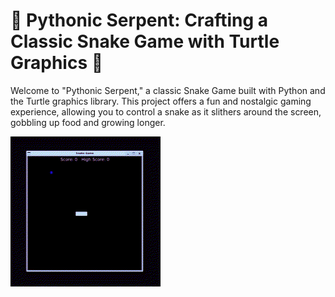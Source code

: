 # 🐍 Pythonic Serpent: Crafting a Classic Snake Game with Turtle Graphics 🐢

Welcome to "Pythonic Serpent," a classic Snake Game built with Python and the Turtle graphics library. This project offers a fun and nostalgic gaming experience, allowing you to control a snake as it slithers around the screen, gobbling up food and growing longer. 

  ![snake_game](https://github.com/efecnblt/Snake-Game/blob/main/snake_game.gif?raw=true)
